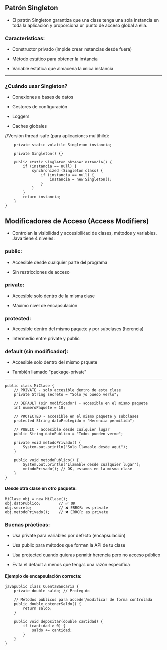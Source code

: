 ## Patrón Singleton

- El patrón Singleton garantiza que una clase tenga una sola instancia en toda la aplicación y proporciona un punto de acceso global a ella.

### Características:

- Constructor privado (impide crear instancias desde fuera)

- Método estático para obtener la instancia

- Variable estática que almacena la única instancia

---

### ¿Cuándo usar Singleton?

- Conexiones a bases de datos

- Gestores de configuración

- Loggers

- Caches globales

//Versión thread-safe (para aplicaciones multihilo):

```javapublic class Singleton {
    private static volatile Singleton instancia;

    private Singleton() {}

    public static Singleton obtenerInstancia() {
        if (instancia == null) {
            synchronized (Singleton.class) {
                if (instancia == null) {
                    instancia = new Singleton();
                }
            }
        }
        return instancia;
    }
}
```

## Modificadores de Acceso (Access Modifiers)

- Controlan la visibilidad y accesibilidad de clases, métodos y variables. Java tiene 4 niveles:

### public:

- Accesible desde cualquier parte del programa

- Sin restricciones de acceso

### private:

- Accesible solo dentro de la misma clase

- Máximo nivel de encapsulación

### protected:

- Accesible dentro del mismo paquete y por subclases (herencia)

- Intermedio entre private y public

### default (sin modificador):

- Accesible solo dentro del mismo paquete

- También llamado "package-private"

---

```
public class MiClase {
    // PRIVATE - solo accesible dentro de esta clase
    private String secreto = "Solo yo puedo verlo";

    // DEFAULT (sin modificador) - accesible en el mismo paquete
    int numeroPaquete = 10;

    // PROTECTED - accesible en el mismo paquete y subclases
    protected String datoProtegido = "Herencia permitida";

    // PUBLIC - accesible desde cualquier lugar
    public String datoPublico = "Todos pueden verme";

    private void metodoPrivado() {
        System.out.println("Solo llamable desde aquí");
    }

    public void metodoPublico() {
        System.out.println("Llamable desde cualquier lugar");
        metodoPrivado(); // OK, estamos en la misma clase
    }
}
```

#### Desde otra clase en otro paquete:

```
MiClase obj = new MiClase();
obj.datoPublico;        // ✅ OK
obj.secreto;            // ❌ ERROR: es private
obj.metodoPrivado();    // ❌ ERROR: es private
```

### Buenas prácticas:

- Usa private para variables por defecto (encapsulación)

- Usa public para métodos que forman la API de tu clase

- Usa protected cuando quieras permitir herencia pero no acceso público

- Evita el default a menos que tengas una razón específica

#### Ejemplo de encapsulación correcta:

```
javapublic class CuentaBancaria {
    private double saldo; // Protegido

    // Métodos públicos para acceder/modificar de forma controlada
    public double obtenerSaldo() {
        return saldo;
    }

    public void depositar(double cantidad) {
        if (cantidad > 0) {
            saldo += cantidad;
        }
    }
}
```
